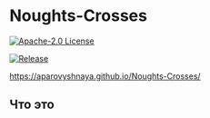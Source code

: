 # Noughts-Crosses
 

[![Apache-2.0 License](https://img.shields.io/badge/License-Apache--2.0-brightgreen.svg)](https://github.com/AParovyshnaya/Noughts-Crosses/blob/master/LICENSE)

[![Release](https://img.shields.io/badge/Release-Latest%202.0.0-pink.svg)](https://github.com/AParovyshnaya/Noughts-Crosses/releases/latest)

https://aparovyshnaya.github.io/Noughts-Crosses/

## Что это